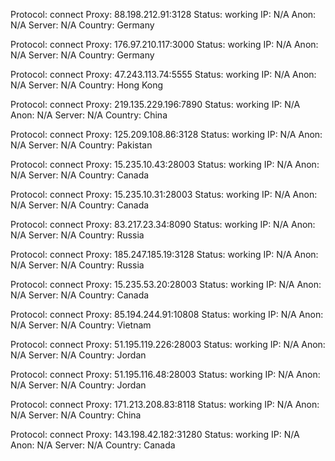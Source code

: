 Protocol: connect
Proxy: 88.198.212.91:3128
Status: working
IP: N/A
Anon: N/A
Server: N/A
Country: Germany

Protocol: connect
Proxy: 176.97.210.117:3000
Status: working
IP: N/A
Anon: N/A
Server: N/A
Country: Germany

Protocol: connect
Proxy: 47.243.113.74:5555
Status: working
IP: N/A
Anon: N/A
Server: N/A
Country: Hong Kong

Protocol: connect
Proxy: 219.135.229.196:7890
Status: working
IP: N/A
Anon: N/A
Server: N/A
Country: China

Protocol: connect
Proxy: 125.209.108.86:3128
Status: working
IP: N/A
Anon: N/A
Server: N/A
Country: Pakistan

Protocol: connect
Proxy: 15.235.10.43:28003
Status: working
IP: N/A
Anon: N/A
Server: N/A
Country: Canada

Protocol: connect
Proxy: 15.235.10.31:28003
Status: working
IP: N/A
Anon: N/A
Server: N/A
Country: Canada

Protocol: connect
Proxy: 83.217.23.34:8090
Status: working
IP: N/A
Anon: N/A
Server: N/A
Country: Russia

Protocol: connect
Proxy: 185.247.185.19:3128
Status: working
IP: N/A
Anon: N/A
Server: N/A
Country: Russia

Protocol: connect
Proxy: 15.235.53.20:28003
Status: working
IP: N/A
Anon: N/A
Server: N/A
Country: Canada

Protocol: connect
Proxy: 85.194.244.91:10808
Status: working
IP: N/A
Anon: N/A
Server: N/A
Country: Vietnam

Protocol: connect
Proxy: 51.195.119.226:28003
Status: working
IP: N/A
Anon: N/A
Server: N/A
Country: Jordan

Protocol: connect
Proxy: 51.195.116.48:28003
Status: working
IP: N/A
Anon: N/A
Server: N/A
Country: Jordan

Protocol: connect
Proxy: 171.213.208.83:8118
Status: working
IP: N/A
Anon: N/A
Server: N/A
Country: China

Protocol: connect
Proxy: 143.198.42.182:31280
Status: working
IP: N/A
Anon: N/A
Server: N/A
Country: Canada

